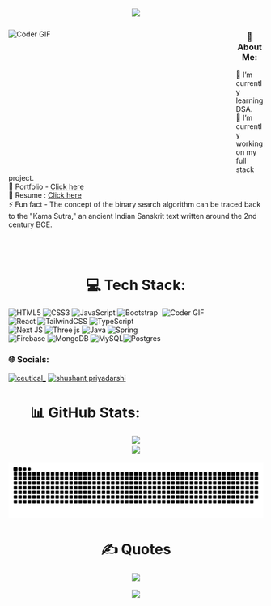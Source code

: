 <h1 align="center">
    <img src="https://readme-typing-svg.herokuapp.com/?font=Righteous&size=35&center=true&vCenter=true&width=500&height=70&duration=4000&lines=Hi+There!+👋;+I'm+Shushant+Priyadarshi!;" />
</h1>


<img alt="Coder GIF" height=280 width=450  align="left" src="https://github.com/Shushant-Priyadarshi/Shushant-Priyadarshi/assets/148479955/e03d694f-27ff-400d-b85d-66d3de13f01e"  />
<div align="center">
  
### 💫 About Me:
</div>
🌱 I’m currently learning DSA.<br>🔭 I’m currently working on my full stack project.<br> 💼 Portfolio - <a href="https://portfolio-0-01.vercel.app/" target="_blank">Click here</a> <br>
📝 Resume : <a href="https://drive.google.com/file/d/16Aao6IT_5lQMg3z78RelIW1IHRNi-AnH/view?usp=sharing" target="_blank">Click here</a><br>
⚡ Fun fact - The concept of the binary search algorithm can be traced back to the "Kama Sutra," an ancient Indian Sanskrit text written around the 2nd century BCE.<br>
<br><br>

<div align="center">
    
  <br>
      
# 💻 Tech Stack:

</div>

<img alt="Coder GIF" height=200 width=200  align="right" src="https://github.com/Shushant-Priyadarshi/Shushant-Priyadarshi/assets/148479955/c967c7a3-439f-4ac5-ae49-27a5224c898d"  />
  
![HTML5](https://img.shields.io/badge/html5-%23E34F26.svg?style=for-the-badge&logo=html5&logoColor=white) ![CSS3](https://img.shields.io/badge/css3-%231572B6.svg?style=for-the-badge&logo=css3&logoColor=white)  ![JavaScript](https://img.shields.io/badge/javascript-%23323330.svg?style=for-the-badge&logo=javascript&logoColor=%23F7DF1E)  ![Bootstrap](https://img.shields.io/badge/bootstrap-%238511FA.svg?style=for-the-badge&logo=bootstrap&logoColor=white)  ![React](https://img.shields.io/badge/react-%2320232a.svg?style=for-the-badge&logo=react&logoColor=%2361DAFB) ![TailwindCSS](https://img.shields.io/badge/tailwindcss-%2338B2AC.svg?style=for-the-badge&logo=tailwind-css&logoColor=white) ![TypeScript](https://img.shields.io/badge/typescript-%23007ACC.svg?style=for-the-badge&logo=typescript&logoColor=white) ![Next JS](https://img.shields.io/badge/Next-black?style=for-the-badge&logo=next.js&logoColor=white) ![Three js](https://img.shields.io/badge/threejs-black?style=for-the-badge&logo=three.js&logoColor=white) ![Java](https://img.shields.io/badge/java-%23ED8B00.svg?style=for-the-badge&logo=openjdk&logoColor=white) ![Spring](https://img.shields.io/badge/spring-%236DB33F.svg?style=for-the-badge&logo=spring&logoColor=white) ![Firebase](https://img.shields.io/badge/firebase-%23039BE5.svg?style=for-the-badge&logo=firebase)  ![MongoDB](https://img.shields.io/badge/MongoDB-%234ea94b.svg?style=for-the-badge&logo=mongodb&logoColor=white) ![MySQL](https://img.shields.io/badge/mysql-4479A1.svg?style=for-the-badge&logo=mysql&logoColor=white)![Postgres](https://img.shields.io/badge/postgres-%23316192.svg?style=for-the-badge&logo=postgresql&logoColor=white)






### 🌐 Socials:
<p align="left">
<a href="https://twitter.com/ceutical_" target="blank"><img align="center" src="https://raw.githubusercontent.com/rahuldkjain/github-profile-readme-generator/master/src/images/icons/Social/twitter.svg" alt="ceutical_" height="30" width="40" /></a>
<a href="https://www.linkedin.com/in/shushant-priyadarshi/" target="blank"><img align="center" src="https://raw.githubusercontent.com/rahuldkjain/github-profile-readme-generator/master/src/images/icons/Social/linked-in-alt.svg" alt="shushant priyadarshi" height="30" width="40" /></a>

</p>

<div align="center">





 

# 📊 GitHub Stats:

![](https://github-readme-streak-stats.herokuapp.com/?user=Shushant-Priyadarshi&theme=synthwave&hide_border=false)<br/>
![](https://github-readme-stats.vercel.app/api/top-langs/?username=Shushant-Priyadarshi&theme=synthwave&hide_border=false&include_all_commits=false&count_private=false&layout=compact)



  

  <img alt="snake eating my contributions" src="https://raw.githubusercontent.com/salesp07/salesp07/output/github-contribution-grid-snake.svg" />


  


# ✍️ Quotes
![](https://quotes-github-readme.vercel.app/api?type=horizontal&theme=tokyonight)



[![](https://visitcount.itsvg.in/api?id=Shushant-Priyadarshi&icon=0&color=0)](https://visitcount.itsvg.in)

</div>

